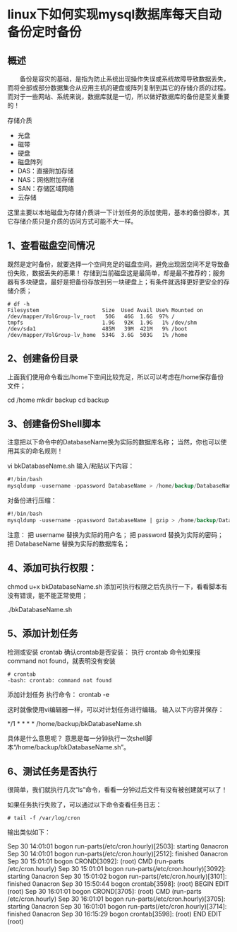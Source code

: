 # linux下如何实现mysql数据库每天自动备份定时备份
[](https://blog.csdn.net/testcs_dn/article/details/48829785)

## 概述
  备份是容灾的基础，是指为防止系统出现操作失误或系统故障导致数据丢失，
而将全部或部分数据集合从应用主机的硬盘或阵列复制到其它的存储介质的过程。
而对于一些网站、系统来说，数据库就是一切，所以做好数据库的备份是至关重要的！


存储介质
- 光盘 
- 磁带 
- 硬盘 
- 磁盘阵列 
- DAS：直接附加存储 
- NAS：网络附加存储 
- SAN：存储区域网络 
- 云存储

这里主要以本地磁盘为存储介质讲一下计划任务的添加使用，基本的备份脚本，其它存储介质只是介质的访问方式可能不大一样。

## 1、查看磁盘空间情况
既然是定时备份，就要选择一个空间充足的磁盘空间，避免出现因空间不足导致备份失败，数据丢失的恶果！ 
存储到当前磁盘这是最简单，却是最不推荐的；服务器有多块硬盘，最好是把备份存放到另一块硬盘上；有条件就选择更好更安全的存储介质；

```
# df -h
Filesystem                    Size  Used Avail Use% Mounted on
/dev/mapper/VolGroup-lv_root   50G   46G  1.6G  97% /
tmpfs                         1.9G   92K  1.9G   1% /dev/shm
/dev/sda1                     485M   39M  421M   9% /boot
/dev/mapper/VolGroup-lv_home  534G  3.6G  503G   1% /home
```

## 2、创建备份目录
上面我们使用命令看出/home下空间比较充足，所以可以考虑在/home保存备份文件；

cd /home
mkdir backup
cd backup

## 3、创建备份Shell脚本
注意把以下命令中的DatabaseName换为实际的数据库名称； 当然，你也可以使用其实的命名规则！

vi bkDatabaseName.sh
输入/粘贴以下内容：

```sql
#!/bin/bash
mysqldump -uusername -ppassword DatabaseName > /home/backup/DatabaseName_$(date +%Y%m%d_%H%M%S).sql

```

对备份进行压缩：

```sql
#!/bin/bash
mysqldump -uusername -ppassword DatabaseName | gzip > /home/backup/DatabaseName_$(date +%Y%m%d_%H%M%S).sql.gz
```
注意： 
把 username 替换为实际的用户名； 
把 password 替换为实际的密码； 
把 DatabaseName 替换为实际的数据库名；

## 4、添加可执行权限：
chmod u+x bkDatabaseName.sh
添加可执行权限之后先执行一下，看看脚本有没有错误，能不能正常使用；

./bkDatabaseName.sh


## 5、添加计划任务
检测或安装 crontab
确认crontab是否安装： 
执行 crontab 命令如果报 command not found，就表明没有安装

```
# crontab
-bash: crontab: command not found
```


添加计划任务
执行命令：
crontab -e

这时就像使用vi编辑器一样，可以对计划任务进行编辑。 
输入以下内容并保存：

*/1 * * * * /home/backup/bkDatabaseName.sh

具体是什么意思呢？ 
意思是每一分钟执行一次shell脚本“/home/backup/bkDatabaseName.sh”。

## 6、测试任务是否执行
很简单，我们就执行几次“ls”命令，看看一分钟过后文件有没有被创建就可以了！

如果任务执行失败了，可以通过以下命令查看任务日志：

```
# tail -f /var/log/cron
```
输出类似如下：

Sep 30 14:01:01 bogon run-parts(/etc/cron.hourly)[2503]: starting 0anacron
Sep 30 14:01:01 bogon run-parts(/etc/cron.hourly)[2512]: finished 0anacron
Sep 30 15:01:01 bogon CROND[3092]: (root) CMD (run-parts /etc/cron.hourly)
Sep 30 15:01:01 bogon run-parts(/etc/cron.hourly)[3092]: starting 0anacron
Sep 30 15:01:02 bogon run-parts(/etc/cron.hourly)[3101]: finished 0anacron
Sep 30 15:50:44 bogon crontab[3598]: (root) BEGIN EDIT (root)
Sep 30 16:01:01 bogon CROND[3705]: (root) CMD (run-parts /etc/cron.hourly)
Sep 30 16:01:01 bogon run-parts(/etc/cron.hourly)[3705]: starting 0anacron
Sep 30 16:01:01 bogon run-parts(/etc/cron.hourly)[3714]: finished 0anacron
Sep 30 16:15:29 bogon crontab[3598]: (root) END EDIT (root)


